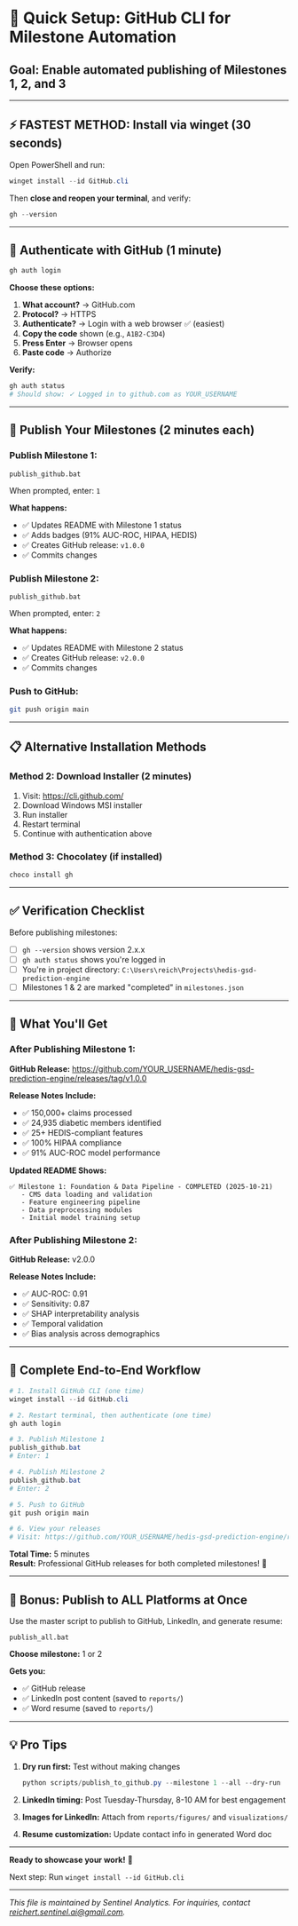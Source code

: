 # 🚀 Quick Setup: GitHub CLI for Milestone Automation

## **Goal:** Enable automated publishing of Milestones 1, 2, and 3

---

## ⚡ FASTEST METHOD: Install via winget (30 seconds)

Open PowerShell and run:

```powershell
winget install --id GitHub.cli
```

Then **close and reopen your terminal**, and verify:

```powershell
gh --version
```

---

## 🔐 Authenticate with GitHub (1 minute)

```powershell
gh auth login
```

**Choose these options:**
1. **What account?** → GitHub.com
2. **Protocol?** → HTTPS  
3. **Authenticate?** → Login with a web browser ✅ (easiest)
4. **Copy the code** shown (e.g., `A1B2-C3D4`)
5. **Press Enter** → Browser opens
6. **Paste code** → Authorize

**Verify:**
```powershell
gh auth status
# Should show: ✓ Logged in to github.com as YOUR_USERNAME
```

---

## 🎯 Publish Your Milestones (2 minutes each)

### **Publish Milestone 1:**
```batch
publish_github.bat
```
When prompted, enter: `1`

**What happens:**
- ✅ Updates README with Milestone 1 status
- ✅ Adds badges (91% AUC-ROC, HIPAA, HEDIS)
- ✅ Creates GitHub release: `v1.0.0`
- ✅ Commits changes

### **Publish Milestone 2:**
```batch
publish_github.bat
```
When prompted, enter: `2`

**What happens:**
- ✅ Updates README with Milestone 2 status
- ✅ Creates GitHub release: `v2.0.0`
- ✅ Commits changes

### **Push to GitHub:**
```bash
git push origin main
```

---

## 📋 Alternative Installation Methods

### **Method 2: Download Installer (2 minutes)**

1. Visit: https://cli.github.com/
2. Download Windows MSI installer
3. Run installer
4. Restart terminal
5. Continue with authentication above

### **Method 3: Chocolatey (if installed)**

```powershell
choco install gh
```

---

## ✅ Verification Checklist

Before publishing milestones:

- [ ] `gh --version` shows version 2.x.x
- [ ] `gh auth status` shows you're logged in
- [ ] You're in project directory: `C:\Users\reich\Projects\hedis-gsd-prediction-engine`
- [ ] Milestones 1 & 2 are marked "completed" in `milestones.json`

---

## 🎨 What You'll Get

### **After Publishing Milestone 1:**

**GitHub Release:** https://github.com/YOUR_USERNAME/hedis-gsd-prediction-engine/releases/tag/v1.0.0

**Release Notes Include:**
- ✅ 150,000+ claims processed
- ✅ 24,935 diabetic members identified
- ✅ 25+ HEDIS-compliant features
- ✅ 100% HIPAA compliance
- ✅ 91% AUC-ROC model performance

**Updated README Shows:**
```
✅ Milestone 1: Foundation & Data Pipeline - COMPLETED (2025-10-21)
   - CMS data loading and validation
   - Feature engineering pipeline
   - Data preprocessing modules
   - Initial model training setup
```

### **After Publishing Milestone 2:**

**GitHub Release:** v2.0.0

**Release Notes Include:**
- ✅ AUC-ROC: 0.91
- ✅ Sensitivity: 0.87
- ✅ SHAP interpretability analysis
- ✅ Temporal validation
- ✅ Bias analysis across demographics

---

## 🚀 Complete End-to-End Workflow

```powershell
# 1. Install GitHub CLI (one time)
winget install --id GitHub.cli

# 2. Restart terminal, then authenticate (one time)
gh auth login

# 3. Publish Milestone 1
publish_github.bat
# Enter: 1

# 4. Publish Milestone 2  
publish_github.bat
# Enter: 2

# 5. Push to GitHub
git push origin main

# 6. View your releases
# Visit: https://github.com/YOUR_USERNAME/hedis-gsd-prediction-engine/releases
```

**Total Time:** 5 minutes  
**Result:** Professional GitHub releases for both completed milestones! 🎉

---

## 🔄 Bonus: Publish to ALL Platforms at Once

Use the master script to publish to GitHub, LinkedIn, and generate resume:

```batch
publish_all.bat
```

**Choose milestone:** 1 or 2

**Gets you:**
- ✅ GitHub release
- ✅ LinkedIn post content (saved to `reports/`)
- ✅ Word resume (saved to `reports/`)

---

## 💡 Pro Tips

1. **Dry run first:** Test without making changes
   ```powershell
   python scripts/publish_to_github.py --milestone 1 --all --dry-run
   ```

2. **LinkedIn timing:** Post Tuesday-Thursday, 8-10 AM for best engagement

3. **Images for LinkedIn:** Attach from `reports/figures/` and `visualizations/`

4. **Resume customization:** Update contact info in generated Word doc

---

**Ready to showcase your work!** 🚀

Next step: Run `winget install --id GitHub.cli`



---
*This file is maintained by Sentinel Analytics. For inquiries, contact reichert.sentinel.ai@gmail.com.*
